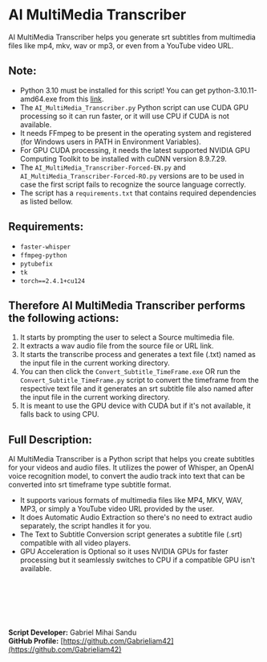 # AI MultiMedia Transcriber

AI MultiMedia Transcriber helps you generate srt subtitles from multimedia files like mp4, mkv, wav or mp3, or even from a YouTube video URL.

## Note:

- Python 3.10 must be installed for this script! You can get python-3.10.11-amd64.exe from this [link](https://www.python.org/ftp/python/3.10.11/python-3.10.11-amd64.exe).
- The `AI_MultiMedia_Transcriber.py` Python script can use CUDA GPU processing so it can run faster, or it will use CPU if CUDA is not available.
- It needs FFmpeg to be present in the operating system and registered (for Windows users in PATH in Environment Variables).
- For GPU CUDA processing, it needs the latest supported NVIDIA GPU Computing Toolkit to be installed with cuDNN version 8.9.7.29.
- The `AI_MultiMedia_Transcriber-Forced-EN.py` and `AI_MultiMedia_Transcriber-Forced-RO.py` versions are to be used in case the first script fails to recognize the source language correctly.
- The script has a `requirements.txt` that contains required dependencies as listed bellow.


## Requirements:

- `faster-whisper`
- `ffmpeg-python`
- `pytubefix`
- `tk`
- `torch==2.4.1+cu124`


## Therefore AI MultiMedia Transcriber performs the following actions:

1. It starts by prompting the user to select a Source multimedia file.
2. It extracts a wav audio file from the source file or URL link.
3. It starts the transcribe process and generates a text file (.txt) named as the input file in the current working directory.
4. You can then click the `Convert_Subtitle_TimeFrame.exe` OR run the `Convert_Subtitle_TimeFrame.py` script to convert the timeframe from the respective text file and it generates an srt subtitle file also named after the input file in the current working directory.
5. It is meant to use the GPU device with CUDA but if it's not available, it falls back to using CPU.

## Full Description:

AI MultiMedia Transcriber is a Python script that helps you create subtitles for your videos and audio files. It utilizes the power of Whisper, an OpenAI voice recognition model, to convert the audio track into text that can be converted into srt timeframe type subtitle format.

- It supports various formats of multimedia files like MP4, MKV, WAV, MP3, or simply a YouTube video URL provided by the user.
- It does Automatic Audio Extraction so there's no need to extract audio separately, the script handles it for you.
- The Text to Subtitle Conversion script generates a subtitle file (.srt) compatible with all video players.
- GPU Acceleration is Optional so it uses NVIDIA GPUs for faster processing but it seamlessly switches to CPU if a compatible GPU isn't available.





<br><br>


<br><br>





**Script Developer:** Gabriel Mihai Sandu  
**GitHub Profile:** [https://github.com/Gabrieliam42](https://github.com/Gabrieliam42)
